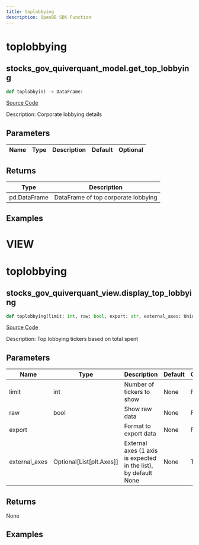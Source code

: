 ```yaml
---
title: toplobbying
description: OpenBB SDK Function
---
```

# toplobbying

## stocks_gov_quiverquant_model.get_top_lobbying

```python
def toplobbyin) -> DataFrame:
```
[Source Code](https://github.com/OpenBB-finance/OpenBBTerminal/tree/main/openbb_terminal/stocks/government/quiverquant_model.py#L357)

Description: Corporate lobbying details

## Parameters

| Name | Type | Description | Default | Optional |
| ---- | ---- | ----------- | ------- | -------- |

## Returns

| Type | Description |
| ---- | ----------- |
| pd.DataFrame | DataFrame of top corporate lobbying |

## Examples




# VIEW

# toplobbying

## stocks_gov_quiverquant_view.display_top_lobbying

```python
def toplobbying(limit: int, raw: bool, export: str, external_axes: Union[List[matplotlib.axes._axes.Axes], NoneType]) -> None:
```
[Source Code](https://github.com/OpenBB-finance/OpenBBTerminal/tree/main/openbb_terminal/stocks/government/quiverquant_view.py#L621)

Description: Top lobbying tickers based on total spent

## Parameters

| Name | Type | Description | Default | Optional |
| ---- | ---- | ----------- | ------- | -------- |
| limit | int | Number of tickers to show | None | False |
| raw | bool | Show raw data | None | False |
| export |  | Format to export data | None | False |
| external_axes | Optional[List[plt.Axes]] | External axes (1 axis is expected in the list), by default None | None | True |

## Returns

None

## Examples


